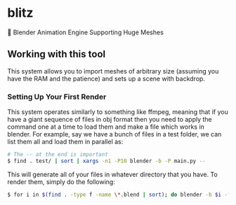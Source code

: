 # blitz
🫥 Blender Animation Engine Supporting Huge Meshes

## Working with this tool
This system allows you to import meshes of arbitrary size (assuming you have the RAM and the patience) and sets up a scene with backdrop.

### Setting Up Your First Render
This system operates similarly to something like ffmpeg, meaning that if you have a giant sequence of files in obj format then you need to apply the command one at a time to load them and make a file which works in blender. For example, say we have a bunch of files in a test folder, we can list them all and load them in parallel as:
```bash
# The -- at the end is important
$ find . test/ | sort | xargs -n1 -P10 blender -b -P main.py --
```
This will generate all of your files in whatever directory that you have. To render them, simply do the following:
```bash
$ for i in $(find . -type f -name \*.blend | sort); do blender -b $i -f 1 -E CYCLES -o "//renders_$i" -- --cycles-device=OPTIX; done
```
